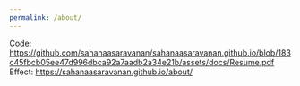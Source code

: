 ```yaml
---
permalink: /about/
---
```


Code: https://github.com/sahanaasaravanan/sahanaasaravanan.github.io/blob/183c45fbcb05ee47d996dbca92a7aadb2a34e21b/assets/docs/Resume.pdf
Effect: https://sahanaasaravanan.github.io/about/